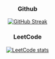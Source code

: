 <div align="center">

### Github

[![GitHub Streak](http://github-readme-streak-stats.herokuapp.com?user=shubhankartrivedi&theme=dark&background=000000)](https://git.io/streak-stats)

### LeetCode
[![LeetCode stats](https://leetcode-stats-six.vercel.app/?username=shubhankartrivedi&theme=dark)](https://leetcode.com/u/shubhankartrivedi/)

  

</div>
